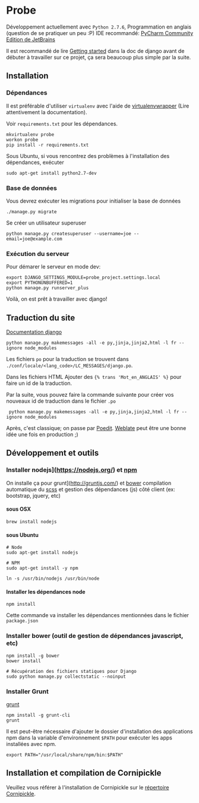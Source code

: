 # Probe

Développement actuellement avec `Python 2.7.6`, Programmation en anglais (question de se pratiquer un peu :P)
IDE recommandé: [PyCharm Community Edition de JetBrains](https://www.jetbrains.com/pycharm/download/)

Il est recommandé de lire [Getting started](https://docs.djangoproject.com/en/1.8/intro/) dans la doc de django
avant de débuter à travailler sur ce projet, ça sera beaucoup plus simple par la suite.

## Installation

### Dépendances

Il est préférable d'utiliser `virtualenv` avec l'aide de 
[virtualenvwrapper](http://virtualenvwrapper.readthedocs.org/en/latest/) 
(Lire attentivement la documentation).

Voir `requirements.txt` pour les dépendances.

    mkvirtualenv probe
    workon probe
    pip install -r requirements.txt

Sous Ubuntu, si vous rencontrez des problèmes à l'installation des dépendances, exécuter

    sudo apt-get install python2.7-dev

### Base de données

Vous devrez exécuter les migrations pour initialiser la base de données

    ./manage.py migrate

Se créer un utilisateur superuser

    python manage.py createsuperuser --username=joe --email=joe@example.com

### Exécution du serveur

Pour démarer le serveur en mode dev:

    export DJANGO_SETTINGS_MODULE=probe_project.settings.local
    export PYTHONUNBUFFERED=1
    python manage.py runserver_plus

Voilà, on est prêt à travailler avec django!


## Traduction du site

[Documentation django](https://docs.djangoproject.com/en/1.8/topics/i18n/translation/)

    python manage.py makemessages -all -e py,jinja,jinja2,html -l fr --ignore node_modules

Les fichiers `po` pour la traduction se trouvent dans `./conf/locale/<lang_code>/LC_MESSAGES/django.po`.

Dans les fichiers HTML Ajouter des `{% trans 'Mot_en_ANGLAIS' %}` pour faire un id de la traduction.

Par la suite, vous pouvez faire la commande suivante pour créer vos nouveaux id de traduction dans le fichier `.po`

     python manage.py makemessages -all -e py,jinja,jinja2,html -l fr --ignore node_modules

Après, c'est classique; on passe par [Poedit](http://poedit.net/).
[Weblate](https://weblate.org/en/) peut être une bonne idée une fois en production ;)

## Développement et outils

### Installer nodejs](https://nodejs.org/) et [npm](https://www.npmjs.com/)

On installe ça pour grunt](http://gruntjs.com/) et [bower](http://bower.io/) 
compilation automatique du [scss](http://sass-lang.com/) et 
gestion des dépendances (js) côté client (ex: bootstrap, jquery, etc)

#### sous OSX

    brew install nodejs

#### sous Ubuntu


    # Node
    sudo apt-get install nodejs

    # NPM
    sudo apt-get install -y npm

    ln -s /usr/bin/nodejs /usr/bin/node

#### Installer les dépendances node

    npm install

Cette commande va installer les dépendances mentionnées dans le fichier `package.json`

### Installer bower (outil de gestion de dépendances javascript, etc)

    npm install -g bower
    bower install

    # Récupération des fichiers statiques pour Django
    sudo python manage.py collectstatic --noinput

### Installer Grunt

[grunt](http://gruntjs.com/)

    npm install -g grunt-cli
    grunt

Il est peut-être nécessaire d'ajouter le dossier d'installation des applications npm dans 
la variable d'environnement `$PATH` pour exécuter les apps installées avec npm.

    export PATH="/usr/local/share/npm/bin:$PATH"
    
    
## Installation et compilation de Cornipickle

Veuillez vous référer à l'installation de Cornipickle sur le [répertoire Cornipickle](https://bitbucket.org/sylvainhalle/cornipickle).